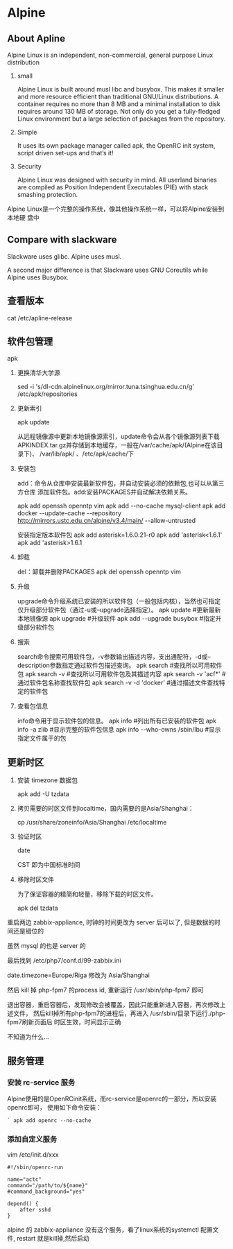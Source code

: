 # Alpine

## About Apline

Alpine Linux is an independent, non-commercial, general purpose Linux
distribution

1. small

    Alpine Linux is built around musl libc and busybox. This makes it smaller
    and more resource efficient than traditional GNU/Linux distributions. A
    container requires no more than 8 MB and a minimal installation to disk
    requires around 130 MB of storage. Not only do you get a fully-fledged
    Linux environment but a large selection of packages from the repository.

2. Simple

    It uses its own package manager called apk, the OpenRC init system, script
    driven set-ups and that’s it! 

3. Security

    Alpine Linux was designed with security in mind. All userland binaries are
    compiled as Position Independent Executables (PIE) with stack smashing
    protection.


Alpine Linux是一个完整的操作系统，像其他操作系统一样，可以将Alpine安装到本地硬
盘中

## Compare with slackware

Slackware uses glibc. Alpine uses musl.

A second major difference is that Slackware uses GNU Coreutils while Alpine
uses Busybox.


## 查看版本

cat /etc/apline-release


## 软件包管理

apk

1. 更换清华大学源

    sed -i 's/dl-cdn.alpinelinux.org/mirror.tuna.tsinghua.edu.cn/g' /etc/apk/repositories

2. 更新索引
    
    apk update 

    从远程镜像源中更新本地镜像源索引，update命令会从各个镜像源列表下载
    APKINDEX.tar.gz并存储到本地缓存，一般在/var/cache/apk/(Alpine在该目录下)、
    /var/lib/apk/ 、/etc/apk/cache/下

3. 安装包

    add：命令从仓库中安装最新软件包，并自动安装必须的依赖包,也可以从第三方仓库
    添加软件包。add:安装PACKAGES并自动解决依赖关系。

    apk add openssh openntp vim
    apk add --no-cache mysql-client
    apk add docker --update-cache --repository http://mirrors.ustc.edu.cn/alpine/v3.4/main/ --allow-untrusted

    安装指定版本软件包
    apk add asterisk=1.6.0.21-r0
    apk add 'asterisk<1.6.1'
    apk add 'asterisk>1.6.1

4. 卸载

    del：卸载并删除PACKAGES
    apk del openssh openntp vim

5. 升级

    upgrade命令升级系统已安装的所以软件包（一般包括内核），当然也可指定仅升级部分软件包（通过-u或–upgrade选择指定）。
    apk update #更新最新本地镜像源
    apk upgrade #升级软件
    apk add --upgrade busybox #指定升级部分软件包

6. 搜索

    search命令搜索可用软件包，-v参数输出描述内容，支出通配符，-d或–description参数指定通过软件包描述查询。
    apk search #查找所以可用软件包
    apk search -v #查找所以可用软件包及其描述内容
    apk search -v 'acf*' #通过软件包名称查找软件包
    apk search -v -d 'docker' #通过描述文件查找特定的软件包

7. 查看包信息

    info命令用于显示软件包的信息。
    apk info #列出所有已安装的软件包
    apk info -a zlib #显示完整的软件包信息
    apk info --who-owns /sbin/lbu #显示指定文件属于的包

## 



## 更新时区

1. 安装 timezone 数据包

    apk add -U tzdata

2. 拷贝需要的时区文件到localtime，国内需要的是Asia/Shanghai：

    cp /usr/share/zoneinfo/Asia/Shanghai /etc/localtime

3. 验证时区

    date

    CST 即为中国标准时间

4. 移除时区文件

    为了保证容器的精简和轻量，移除下载的时区文件。

    apk del tzdata

重启两边 zabbix-appliance, 时钟的时间更改为 server 后可以了, 但是数据的时间还是错位的

虽然 mysql 的也是 server 的

最后找到 /etc/php7/conf.d/99-zabbix.ini

date.timezone=Europe/Riga 修改为 Asia/Shanghai

然后 kill 掉 php-fpm7 的process id, 重新运行 /usr/sbin/php-fpm7 即可

退出容器，重启容器后，发现修改会被覆盖，因此只能重新进入容器，再次修改上述文件，
然后kill掉所有php-fpm7的进程后，再进入 /usr/sbin/目录下运行./php-fpm7刷新页面后
时区生效，时间显示正确

不知道为什么...



## 服务管理

### 安装 rc-service 服务

Alpine使用的是OpenRCinit系统，而rc-service是openrc的一部分，所以安装openrc即可，
使用如下命令安装：

    ` apk add openrc --no-cache

### 添加自定义服务

vim /etc/init.d/xxx

```
#!/sbin/openrc-run

name="actc"
command="/path/to/${name}"
#command_background="yes"

depend() {
    after sshd
}

```

alpine 的 zabbix-appliance 没有这个服务，看了linux系统的systemctl 配置文件,
restart 就是kill掉,然后启动



